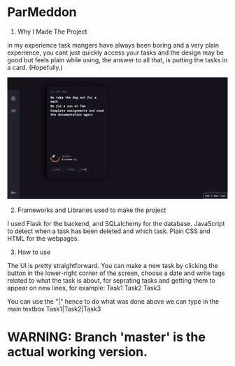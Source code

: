 # ParMeddon

1. Why I Made The Project

in my experience task mangers have always been boring and a very plain experience, you cant just quickly access your tasks and the design may be good but feels plain while using, the answer to all that, is putting the tasks in a card. (Hopefully.)

![](6B17513F-190A-490A-910C-BC2503A45459_1_105_c.jpeg)


2. Frameworks and Libraries used to make the project 

I used Flask for the backend, and SQLalchemy for the database. JavaScript to detect when a task has been deleted and which task. Plain CSS and HTML for the webpages.

3. How to use

The UI is pretty straightforward. You can make a new task by clicking the button in the lower-right corner of the screen, choose a date and write tags related to what the task is about, for seprating tasks and getting them to appear on new lines, for example:
Task1
Task2
Task3

You can use the "|" hence to do what was done above we can type in the main textbox Task1|Task2|Task3

<h1> WARNING: Branch 'master' is the actual working version. </h1>

